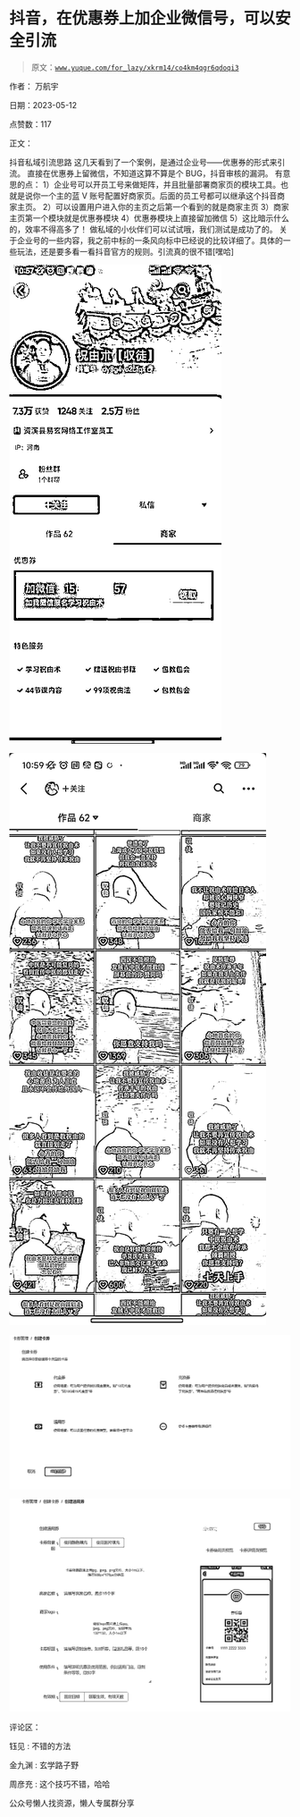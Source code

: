 # 抖音，在优惠券上加企业微信号，可以安全引流

> 原文：[`www.yuque.com/for_lazy/xkrm14/co4km4qgr6qdoqi3`](https://www.yuque.com/for_lazy/xkrm14/co4km4qgr6qdoqi3)



作者： 万航宇



日期：2023-05-12



点赞数：117

<ne-card data-card-name="hr" data-card-type="block" id="V6k9k" data-event-boundary="card">

正文：



抖音私域引流思路 这几天看到了一个案例，是通过企业号——优惠券的形式来引流。 直接在优惠券上留微信，不知道这算不算是个 BUG，抖音审核的漏洞。 有意思的点： 1）企业号可以开员工号来做矩阵，并且批量部署商家页的模块工具。也就是说你一个主的蓝 V 账号配置好商家页。后面的员工号都可以继承这个抖音商家主页。 2）可以设置用户进入你的主页之后第一个看到的就是商家主页 3）商家主页第一个模块就是优惠券模块 4）优惠券模块上直接留加微信 5）这比暗示什么的，效率不得高多了！ 做私域的小伙伴们可以试试哦，我们测试是成功了的。 关于企业号的一些内容，我之前中标的一条风向标中已经说的比较详细了。具体的一些玩法，还是要多看一看抖音官方的规则。引流真的很不错[嘿哈]



<ne-card data-card-name="image" data-card-type="inline" id="HMhTd" data-event-boundary="card">![](img/99fcb58e2116e9972041d1100ef7bdc0.png)</ne-card>



<ne-card data-card-name="image" data-card-type="inline" id="dmlsN" data-event-boundary="card">![](img/434661c474c6dbfce97b7a23d1a415d7.png)</ne-card>



<ne-card data-card-name="image" data-card-type="inline" id="oRy0s" data-event-boundary="card">![](img/985920f08afa29f0be22f412433bd02c.png)</ne-card>



<ne-card data-card-name="image" data-card-type="inline" id="nm7Gi" data-event-boundary="card">![](img/ad524d8a3341ff810de8f15616f7555b.png)</ne-card>

<ne-card data-card-name="hr" data-card-type="block" id="PBrOd" data-event-boundary="card">

评论区：



钰见 : 不错的方法



金九渊 : 玄学路子野



周彦充 : 这个技巧不错，哈哈

<ne-card data-card-name="hr" data-card-type="block" id="Ua9oa" data-event-boundary="card">

公众号懒人找资源，懒人专属群分享

</ne-card></ne-card></ne-card>